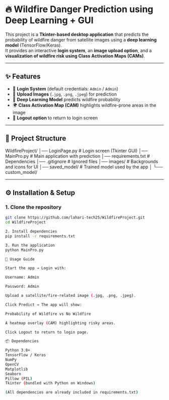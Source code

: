# 🔥 Wildfire Danger Prediction using Deep Learning + GUI

This project is a **Tkinter-based desktop application** that predicts the probability of wildfire danger from satellite images using a **deep learning model** (TensorFlow/Keras).  
It provides an interactive **login system**, an **image upload option**, and a **visualization of wildfire risk using Class Activation Maps (CAMs)**.

---

## ✨ Features
- 🔑 **Login System** (default credentials: `Admin` / `Admin`)  
- 📂 **Upload Images** (`.jpg`, `.png`, `.jpeg`) for prediction  
- 🤖 **Deep Learning Model** predicts wildfire probability 
- 🌍 **Class Activation Map (CAM)** highlights wildfire-prone areas in the image  
- 🚪 **Logout option** to return to login screen  

---

## 📂 Project Structure
WildfireProject/
│── LoginPage.py # Login screen (Tkinter GUI)
│── MainPro.py # Main application with prediction
│── requirements.txt # Dependencies
│── .gitignore # Ignored files
│── images/ # Backgrounds and icons for UI
│── saved_model/ # Trained model used by the app
│ └── custom_model/

---

## ⚙️ Installation & Setup

### 1. Clone the repository
```bash
git clone https://github.com/lahari-tech25/WildfireProject.git
cd WildfireProject

2. Install dependencies
pip install -r requirements.txt

3. Run the application
python MainPro.py

🧪 Usage Guide

Start the app → Login with:

Username: Admin

Password: Admin

Upload a satellite/fire-related image (.jpg, .png, .jpeg).

Click Predict → The app will show:

Probability of Wildfire vs No Wildfire

A heatmap overlay (CAM) highlighting risky areas.

Click Logout to return to login page.

📦 Dependencies

Python 3.8+
TensorFlow / Keras
NumPy
OpenCV
Matplotlib
Seaborn
Pillow (PIL)
Tkinter (bundled with Python on Windows)

(All dependencies are already included in requirements.txt)
